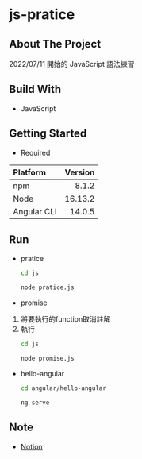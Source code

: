 # js-pratice

## About The Project

2022/07/11 開始的 JavaScript 語法練習

## Build With

-   JavaScript

## Getting Started

-   Required

| Platform   | Version |
| :--------- | ------: |
| npm        |   8.1.2 |
| Node       | 16.13.2 |
| Angular CLI|  14.0.5 |

## Run

-   pratice

    ```sh
    cd js
    ```
    ```sh
    node pratice.js
    ```

-   promise

  1. 將要執行的function取消註解
  2. 執行
        ```sh
        cd js
        ```
        ```sh
        node promise.js
        ```
-  hello-angular

    ```sh
    cd angular/hello-angular
    ```
    ```sh
    ng serve
    ```

## Note

-   [Notion](https://quill-paneer-e66.notion.site/JavaScript-177df20b21b84dd29b0671b9b5cd1fdc)
